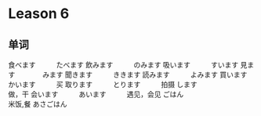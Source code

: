 # Leason 6

## 单词

食べます　　　たべます
飲みます　　　のみます
吸います　　　すいます
見ます　　　　みます
聞きます　　　ききます
読みます　　　よみます
買います　　　かいます　　　买
取ります　　　とります　　　拍摄
します　　　　　　　　　　　做，干
会います　　　あいます　　　遇见，会见
ごはん　　　　　　　　　　　米饭,餐
あさごはん　　